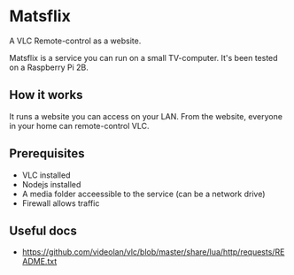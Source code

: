 # Matsflix

A VLC Remote-control as a website.

Matsflix is a service you can run on a small TV-computer. It's been tested on a Raspberry Pi 2B.

## How it works

It runs a website you can access on your LAN. From the website, everyone in your home can remote-control VLC.

## Prerequisites

- VLC installed
- Nodejs installed
- A media folder acceessible to the service (can be a network drive)
- Firewall allows traffic

## Useful docs

- https://github.com/videolan/vlc/blob/master/share/lua/http/requests/README.txt
